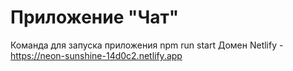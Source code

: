 # Приложение "Чат" 

Команда для запуска приложения 
    npm run start
Домен Netlify - https://neon-sunshine-14d0c2.netlify.app
